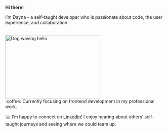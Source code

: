 **Hi there!**

I’m Dayna - a self-taught developer who is passionate about code, the user experience, and collaboration.
<br><br>

<img width="300" height="200" src="https://media.giphy.com/media/Wj7lNjMNDxSmc/giphy.gif" alt="Dog waving hello">

<br>
:coffee: Currently focusing on frontend development in my professional work.
<br>

:envelope: I’m happy to connect on [LinkedIn](https://www.linkedin.com/in/dayna-schlenker-4b331212b/)! I enjoy hearing about others’ self-taught journeys and seeing where we could team up.
